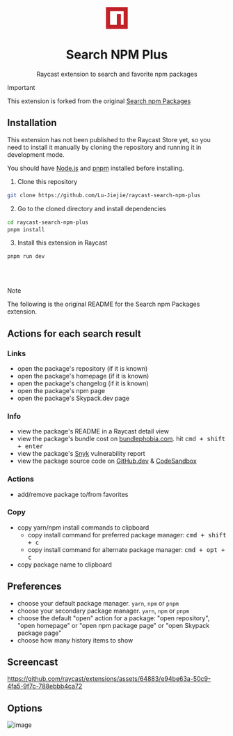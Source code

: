 <div align="center">
  <img
    src="https://github.com/mrmartineau/raycast-extensions/blob/main/search-npm/assets/command-icon.png?raw=true"
    width="50"
  />

  <h1>
    Search NPM Plus
  </h1>

Raycast extension to search and favorite npm packages

</div>


> [!IMPORTANT]
> This extension is forked from the original [Search npm Packages](https://www.raycast.com/mrmartineau/search-npm)

## Installation

This extension has not been published to the Raycast Store yet, so you need to install it manually by cloning the repository and running it in development mode.

You should have [Node.js](https://nodejs.org/en/download/) and [pnpm](https://pnpm.io/installation) installed before installing.

1. Clone this repository

```bash
git clone https://github.com/Lu-Jiejie/raycast-search-npm-plus
```

2. Go to the cloned directory and install dependencies

```bash
cd raycast-search-npm-plus
pnpm install
```

3. Install this extension in Raycast

```bash
pnpm run dev
```

<br/>
<br/>

> [!NOTE]
> The following is the original README for the Search npm Packages extension.

## Actions for each search result

### Links

- open the package's repository (if it is known)
- open the package's homepage (if it is known)
- open the package's changelog (if it is known)
- open the package's npm page
- open the package's Skypack.dev page

### Info

- view the package's README in a Raycast detail view
- view the package's bundle cost on [bundlephobia.com](https://bundlephobia.com). hit <kbd>cmd + shift + enter</kbd>
- view the package's [Snyk](https://snyk.io) vulnerability report
- view the package source code on [GitHub.dev](https://github.dev) & [CodeSandbox](https://codesandbox.io)

### Actions

- add/remove package to/from favorites

### Copy

- copy yarn/npm install commands to clipboard
  - copy install command for preferred package manager: <kbd>cmd + shift + c</kbd>
  - copy install command for alternate package manager: <kbd>cmd + opt + c</kbd>
- copy package name to clipboard

## Preferences

- choose your default package manager. `yarn`, `npm` or `pnpm`
- choose your secondary package manager. `yarn`, `npm` or `pnpm`
- choose the default "open" action for a package: "open repository", "open homepage" or "open npm package page" or "open Skypack package page"
- choose how many history items to show

## Screencast

https://github.com/raycast/extensions/assets/64883/e94be63a-50c9-4fa5-9f7c-788ebbb4ca72

## Options

<img width="311" alt="image" src="https://github.com/raycast/extensions/assets/64883/a4953656-6678-4f72-ac50-2e6b54a21172">
